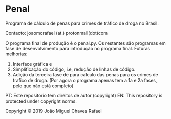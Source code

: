 # Penal
Programa de cálculo de penas para crimes de tráfico de droga no Brasil.

Contacto: joaomcrafael (at.) protonmail(dot)com

O programa final de produção é o penal.py. Os restantes são programas em fase de desenvolvimento para introdução no programa final.
Futuras melhorias:
1) Interface gráfica e 
2) Simplificação do código, i.e, redução de linhas de código.
3) Adição da terceira fase de para calculo das penas para os crimes de trafico de droga. (Por agora o programa apenas tem a 1a e 2a fases, pelo que não está completo)


PT: Este repositorio tem direitos de autor (copyright)
EN: This repository is protected under copyright norms.

Copyright © 2019 João Miguel Chaves Rafael 
